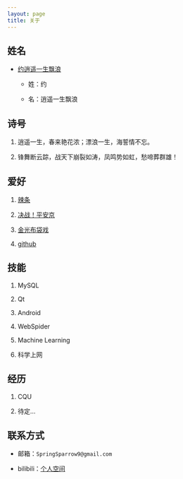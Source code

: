 ```yaml
---
layout: page 
title: 关于
---
```


## 姓名

- [约逍遥一生飘浪](https://music.163.com/#/song?id=551337306)
  
  - 姓：约
  
  - 名：逍遥一生飘浪

## 诗号

1. 逍遥一生，春来艳花浓；漂浪一生，海誓情不忘。

2. 锋舞断云踪，战天下崩裂如涛，凤鸣势如虹，愁啼葬群雄！

## 爱好

1. [辣条](http://www.weilongshipin.com/)

2. [决战！平安京](http://moba.163.com/index.html)

3. [金光布袋戏](https://www.bilibili.com/bangumi/media/md25632727)

4. [github](https://github.com/)

## 技能
1. MySQL

2. Qt

3. Android

4. WebSpider

5. Machine Learning

6. 科学上网

## 经历 
1. CQU

2. 待定...

## 联系方式
- 邮箱：`SpringSparrow9@gmail.com`

- bilibili：[个人空间](https://space.bilibili.com/273163255)